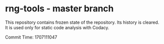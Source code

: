 # rng-tools - master branch

This repository contains frozen state of the repository.
Its history is cleared. It is used only for static code
analysis with Codacy.

Commit Time: 1707111047